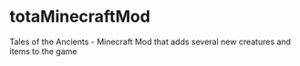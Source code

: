 # totaMinecraftMod
Tales of the Ancients - Minecraft Mod that adds several new creatures and items to the game

